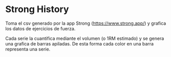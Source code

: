 # Strong History

Toma el csv generado por la app Strong (https://www.strong.app/) y grafica los datos de ejercicios de fuerza.

Cada serie la cuantifica mediante el volumen (o 1RM estimado) y se genera una grafica de barras apiladas. De esta forma cada color en una barra representa una serie.
